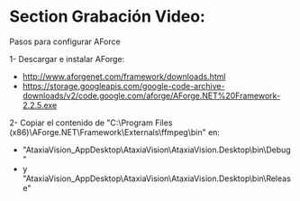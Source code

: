 
# Section Grabación Video:
Pasos para configurar AForce

1- Descargar e instalar AForge:
- http://www.aforgenet.com/framework/downloads.html
- https://storage.googleapis.com/google-code-archive-downloads/v2/code.google.com/aforge/AForge.NET%20Framework-2.2.5.exe

2- Copiar el contenido de "C:\Program Files (x86)\AForge.NET\Framework\Externals\ffmpeg\bin" en:
- "AtaxiaVision_AppDesktop\AtaxiaVision\AtaxiaVision.Desktop\bin\Debug" 
- y "AtaxiaVision_AppDesktop\AtaxiaVision\AtaxiaVision.Desktop\bin\Release"
